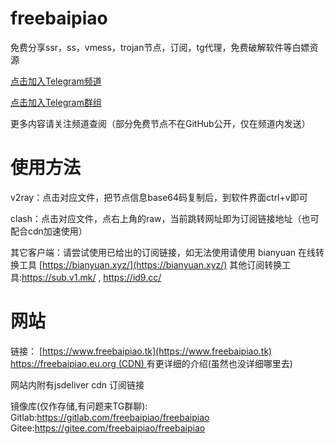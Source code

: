 # freebaipiao
免费分享ssr，ss，vmess，trojan节点，订阅，tg代理，免费破解软件等白嫖资源

[点击加入Telegram频道](https://t.me/freebaipiao)
<script async src="https://telegram.org/js/telegram-widget.js?15" data-telegram-share-url="https://t.me/freebaipiao" data-comment="点击加入我们的频道"></script>

[点击加入Telegram群组](https://t.me/aifxproxy)

更多内容请关注频道查阅（部分免费节点不在GitHub公开，仅在频道内发送）

# 使用方法
v2ray：点击对应文件，把节点信息base64码复制后，到软件界面ctrl+v即可

clash：点击对应文件，点右上角的raw，当前跳转网址即为订阅链接地址（也可配合cdn加速使用）

其它客户端：请尝试使用已给出的订阅链接，如无法使用请使用 bianyuan 在线转换工具 [https://bianyuan.xyz/](https://bianyuan.xyz/)
其他订阅转换工具:https://sub.v1.mk/  ,  https://id9.cc/

# 网站
链接： [https://www.freebaipiao.tk](https://www.freebaipiao.tk)
[https://freebaipiao.eu.org (CDN) ](https://freebaipiao.eu.org)
有更详细的介绍(虽然也没详细哪里去)

网站内附有jsdeliver cdn 订阅链接

镜像库(仅作存储,有问题来TG群聊):
Gitlab:https://gitlab.com/freebaipiao/freebaipiao
Gitee:https://gitee.com/freebaipiao/freebaipiao
